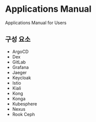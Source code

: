 # Applications Manual
Applications Manual for Users

## 구성 요소
- ArgoCD
- Dex
- GitLab
- Grafana
- Jaeger
- Keycloak
- Istio
- Kiali
- Kong
- Konga
- Kubesphere
- Nexus
- Rook Ceph